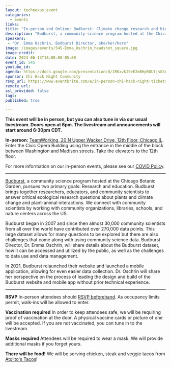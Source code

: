 ```yaml
---
layout: technexus_event
categories:
  - events
links: 
title: "In-person and Online: Budburst: Climate change research and big data using community science"
description: "Budburst, a community science program hosted at the Chicago Botanic Garden, pursues two primary goals: Research and education. In 2021, Budburst relaunched their website and launched a mobile application, allowing for even easier data collection. Dr. Oschrin will share her perspective on the process of leading the design and build of the Budburst website and mobile app without prior technical experience."
speakers:
 - "Dr. Emma Oschrin, Budburst Director, she/her/hers" 
image: /images/events/545-Emma_Oschrin_headshot_square.jpg
image_credit: 
date: 2023-06-13T18:00:00-05:00
event_id: 545
youtube_id: 
agenda: https://docs.google.com/presentation/d/1RKxvkI5eE2mBHpROUIjs83Aeh9-DnUATEUSDPDuCADc/edit#slide=id.g121c7120608_0_0
sponsor: Chi Hack Night Community
rsvp_url: https://www.eventbrite.com/e/in-person-chi-hack-night-tickets-207988107027
remote_url: 
asl_provided: false
tags:
published: true

---
```


**This event will be in person, but you can also tune in via our usual livestream. Doors open at 6pm. The livestream and announcements will start around 6:30pm CDT.**

**In-person:** <a href='https://www.google.com/maps/place/TechNexus+Venture+Collaborative/@41.8835673,-87.6394085,17z/data=!3m1!4b1!4m5!3m4!1s0x880e2d5be57f04c5:0xa87e47e177660090!8m2!3d41.8835673!4d-87.6372198'>TeamWorking, 20 N Upper Wacker Drive, 12th Floor, Chicago IL</a>. Enter the Civic Opera Building using the entrance in the middle of the block between Washington and Madison streets. Take the elevators to the 12th floor.

For more information on our in-person events, please see our [COVID Policy](/blog/2022/09/09/our-covid-19-policy.html). 

---

[Budburst](https://budburst.org), a community science program hosted at the Chicago Botanic Garden, pursues two primary goals: Research and education. Budburst brings together researchers, educators, and community scientists to answer critical ecological research questions about plants and climate change and plant-animal interactions. We connect with community scientists by working with community organizations, libraries, schools, and nature centers across the US.

Budburst began in 2007 and since then almost 30,000 community scientists from all over the world have contributed over 270,000 data points. This large dataset allows for many questions to be explored but there are also challenges that come along with using community science data. Budburst Director, Dr. Emma Oschrin, will share details about the Budburst dataset, how it can be accessed and utilized by the public, as well as the challenges to data use and data management.

In 2021, Budburst relaunched their website and launched a mobile application, allowing for even easier data collection. Dr. Oschrin will share her perspective on the process of leading the design and build of the Budburst website and mobile app without prior technical experience.

---

**RSVP** In-person attendees should [RSVP beforehand]({{page.rsvp_url}}). As occupancy limits permit, walk-ins will be allowed to enter.

**Vaccination required** In order to keep attendees safe, we will be requiring proof of vaccination at the door. A physical vaccine cards or picture of one will be accepted. If you are not vaccinated, you can tune in to the livestream.

**Masks required** Attendees will be required to wear a mask. We will provide additional masks if you forget yours.

**There will be food!** We will be serving chicken, steak and veggie tacos from [Atolito's Tacos](https://atolito.com/restaurant/625/Atolito)!
